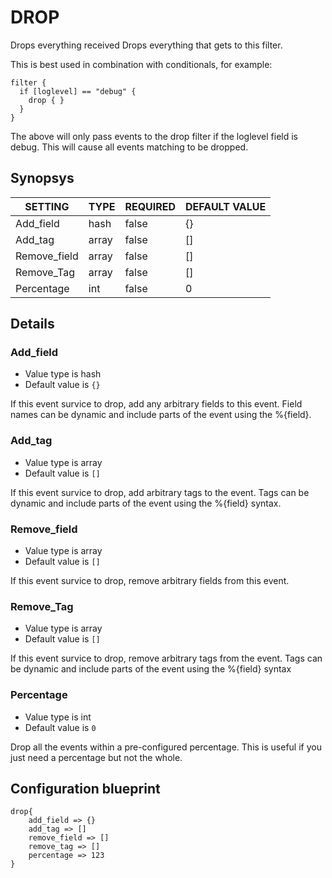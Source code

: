 # DROP
Drops everything received
Drops everything that gets to this filter.

This is best used in combination with conditionals, for example:
```
filter {
  if [loglevel] == "debug" {
    drop { }
  }
}
```
The above will only pass events to the drop filter if the loglevel field is debug. This will cause all events matching to be dropped.

## Synopsys


|   SETTING    | TYPE  | REQUIRED | DEFAULT VALUE |
|--------------|-------|----------|---------------|
| Add_field    | hash  | false    | {}            |
| Add_tag      | array | false    | []            |
| Remove_field | array | false    | []            |
| Remove_Tag   | array | false    | []            |
| Percentage   | int   | false    |             0 |


## Details

### Add_field
* Value type is hash
* Default value is `{}`

If this event survice to drop, add any arbitrary fields to this event.
Field names can be dynamic and include parts of the event using the %{field}.

### Add_tag
* Value type is array
* Default value is `[]`

If this event survice to drop, add arbitrary tags to the event.
Tags can be dynamic and include parts of the event using the %{field} syntax.

### Remove_field
* Value type is array
* Default value is `[]`

If this event survice to drop, remove arbitrary fields from this event.

### Remove_Tag
* Value type is array
* Default value is `[]`

If this event survice to drop, remove arbitrary tags from the event.
Tags can be dynamic and include parts of the event using the %{field} syntax

### Percentage
* Value type is int
* Default value is `0`

Drop all the events within a pre-configured percentage.
This is useful if you just need a percentage but not the whole.



## Configuration blueprint

```
drop{
	add_field => {}
	add_tag => []
	remove_field => []
	remove_tag => []
	percentage => 123
}
```
